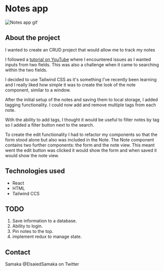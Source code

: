 # Notes app

![Notes app gif](https://user-images.githubusercontent.com/29425781/154816386-2c00b005-a4ec-4bbb-a4f2-5b17047c0db6.gif)

## About the project

I wanted to create an CRUD project that would allow me to track my notes

I followed a [tutorial on YouTube](https://www.youtube.com/watch?v=8KB3DHI-QbM) where I encountered issues as I wanted inputs from two fields. This was also a challenge when it came to searching within the two fields.

I decided to use Tailwind CSS as it's something I've recently been learning and I really liked how simple it was to create the look of the note component, similar to a window.

After the initial setup of the notes and saving them to local storage, I added tagging functionality. I could now add and remove multiple tags from each note.

With the ability to add tags, I thought it would be useful to filter notes by tag so I added a filter button next to the search.

To create the edit functionality I had to refactor my components so that the form stood alone but also was included in the Note. The Note component contains two further components: the form and the note view. This meant went the edit button was clicked it would show the form and when saved it would show the note view.

## Technologies used

- React
- HTML
- Tailwind CCS

## TODO

1. Save information to a database.
2. Ability to login.
3. Pin notes to the top.
4. implement redux to manage state.

## Contact

Samaka @ElsaiedSamaka on Twitter
